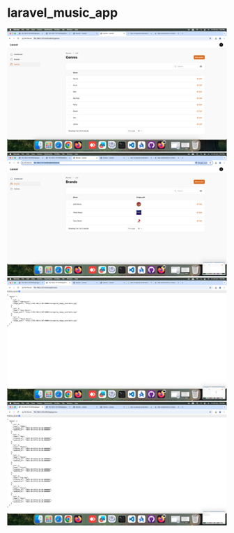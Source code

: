 # laravel_music_app
 
![Image](screenshot/Genre.png)
![Image](screenshot/Brand.png)
![Image](screenshot/genere_API.png)
![Image](screenshot/brand_API.png)